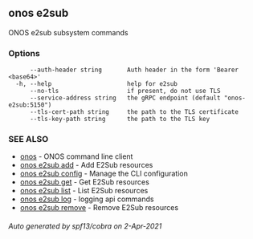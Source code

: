 ## onos e2sub

ONOS e2sub subsystem commands

### Options

```
      --auth-header string       Auth header in the form 'Bearer <base64>'
  -h, --help                     help for e2sub
      --no-tls                   if present, do not use TLS
      --service-address string   the gRPC endpoint (default "onos-e2sub:5150")
      --tls-cert-path string     the path to the TLS certificate
      --tls-key-path string      the path to the TLS key
```

### SEE ALSO

* [onos](onos.md)	 - ONOS command line client
* [onos e2sub add](onos_e2sub_add.md)	 - Add E2Sub resources
* [onos e2sub config](onos_e2sub_config.md)	 - Manage the CLI configuration
* [onos e2sub get](onos_e2sub_get.md)	 - Get E2Sub resources
* [onos e2sub list](onos_e2sub_list.md)	 - List E2Sub resources
* [onos e2sub log](onos_e2sub_log.md)	 - logging api commands
* [onos e2sub remove](onos_e2sub_remove.md)	 - Remove E2Sub resources

###### Auto generated by spf13/cobra on 2-Apr-2021

